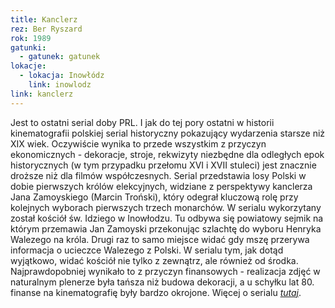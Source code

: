 ```yaml
---
title: Kanclerz
rez: Ber Ryszard
rok: 1989
gatunki: 
  - gatunek: gatunek
lokacje:
  - lokacja: Inowłódz
    link: inowlodz
link: kanclerz
---
```

Jest to ostatni serial doby PRL. I jak do tej pory ostatni w historii kinematografii polskiej serial historyczny pokazujący wydarzenia starsze niż XIX wiek. Oczywiście wynika to przede wszystkim z przyczyn ekonomicznych - dekoracje, stroje, rekwizyty niezbędne dla odległych epok historycznych (w tym przypadku przełomu XVI i XVII stuleci) jest znacznie droższe niż dla filmów współczesnych. 
Serial przedstawia losy Polski w dobie pierwszych królów elekcyjnych, widziane z perspektywy kanclerza Jana Zamoyskiego (Marcin Troński), który odegrał kluczową rolę przy kolejnych wyborach pierwszych trzech monarchów.
W serialu wykorzytany został kościół św. Idziego w Inowłodzu. Tu odbywa się powiatowy sejmik na którym przemawia Jan Zamoyski przekonując szlachtę do wyboru Henryka Walezego na króla. Drugi raz to samo miejsce widać gdy mszę przerywa informacja o ucieczce Walezego z Polski. W serialu tym, jak dotąd wyjątkowo, widać kościół nie tylko z zewnątrz, ale również od środka. Najprawdopobniej wynikało to z przyczyn finansowych - realizacja zdjęć w naturalnym plenerze była tańsza niż budowa dekoracji, a u schyłku lat 80. finanse na kinematografię były bardzo okrojone.
Więcej o serialu [*tutaj*](http://www.filmpolski.pl/fp/index.php?film=124829).
